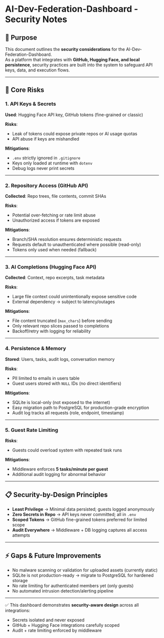 # AI-Dev-Federation-Dashboard - Security Notes

## 🎯 Purpose

This document outlines the **security considerations** for the AI-Dev-Federation-Dashboard.  
As a platform that integrates with **GitHub, Hugging Face, and local persistence**, security practices are built into the system to safeguard API keys, data, and execution flows.

---

## 🔑 Core Risks

### 1. API Keys & Secrets
**Used**: Hugging Face API key, GitHub tokens (fine-grained or classic)  

**Risks**:  
- Leak of tokens could expose private repos or AI usage quotas  
- API abuse if keys are mishandled  

**Mitigations**:  
- `.env` strictly ignored in `.gitignore`  
- Keys only loaded at runtime with `dotenv`  
- Debug logs never print secrets  

---

### 2. Repository Access (GitHub API)
**Collected**: Repo trees, file contents, commit SHAs  

**Risks**:  
- Potential over-fetching or rate limit abuse  
- Unauthorized access if tokens are exposed  

**Mitigations**:  
- Branch/SHA resolution ensures deterministic requests  
- Requests default to unauthenticated where possible (read-only)  
- Tokens only used when needed (fallback)  

---

### 3. AI Completions (Hugging Face API)
**Collected**: Context, repo excerpts, task metadata  

**Risks**:  
- Large file context could unintentionally expose sensitive code  
- External dependency → subject to latency/outages  

**Mitigations**:  
- File content truncated (`max_chars`) before sending  
- Only relevant repo slices passed to completions  
- Backoff/retry with logging for reliability  

---

### 4. Persistence & Memory
**Stored**: Users, tasks, audit logs, conversation memory  

**Risks**:  
- PII limited to emails in users table  
- Guest users stored with `NULL` IDs (no direct identifiers)  

**Mitigations**:  
- SQLite is local-only (not exposed to the internet)  
- Easy migration path to PostgreSQL for production-grade encryption  
- Audit log tracks all requests (role, endpoint, timestamp)  

---

### 5. Guest Rate Limiting
**Risks**:  
- Guests could overload system with repeated task runs  

**Mitigations**:  
- Middleware enforces **5 tasks/minute per guest**  
- Additional audit logging for abnormal behavior  

---

## 📋 Security-by-Design Principles

- **Least Privilege** → Minimal data persisted; guests logged anonymously  
- **Zero Secrets in Repo** → API keys never committed; all in `.env`  
- **Scoped Tokens** → GitHub fine-grained tokens preferred for limited scope  
- **Audit Everywhere** → Middleware + DB logging captures all access attempts  

---

## ⚡ Gaps & Future Improvements

- No malware scanning or validation for uploaded assets (currently static)  
- SQLite is not production-ready → migrate to PostgreSQL for hardened storage  
- No rate limiting for authenticated members yet (only guests)  
- No automated intrusion detection/alerting pipeline  

---

✅ This dashboard demonstrates **security-aware design** across all integrations:

- Secrets isolated and never exposed  
- GitHub + Hugging Face integrations carefully scoped  
- Audit + rate limiting enforced by middleware  
